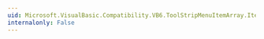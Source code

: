 ```yaml
---
uid: Microsoft.VisualBasic.Compatibility.VB6.ToolStripMenuItemArray.Item(System.Int16)
internalonly: False
---
```


